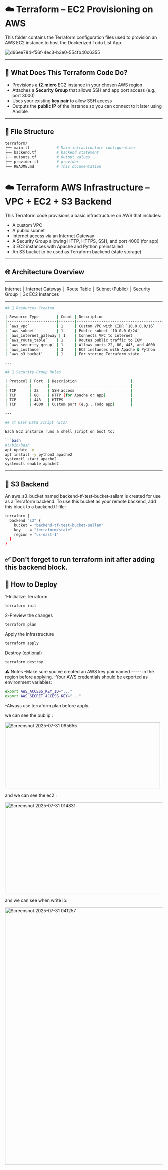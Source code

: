 # ☁️ Terraform – EC2 Provisioning on AWS

This folder contains the Terraform configuration files used to provision an AWS EC2 instance to host the Dockerized Todo List App.

![d66ee784-f56f-4ec3-b3e0-554fb40c6355](https://github.com/user-attachments/assets/1890aad0-420e-4254-84c1-ad7a0b65138a)

---

## 📌 What Does This Terraform Code Do?

- Provisions a **t2.micro** EC2 instance in your chosen AWS region  
- Attaches a **Security Group** that allows SSH and app port access (e.g., port 3000)  
- Uses your existing **key pair** to allow SSH access  
- Outputs the **public IP** of the instance so you can connect to it later using Ansible

---

## 📁 File Structure

```bash
terraform/
├── main.tf            # Main infrastructure configuration
├── backend.tf         # backend statement
├── outputs.tf         # Output values
├── provider.tf        # provider 
└── README.md          # This documentation
```
# ☁️ Terraform AWS Infrastructure – VPC + EC2 + S3 Backend

This Terraform code provisions a basic infrastructure on AWS that includes:

- A custom VPC
- A public subnet
- Internet access via an Internet Gateway
- A Security Group allowing HTTP, HTTPS, SSH, and port 4000 (for app)
- 3 EC2 instances with Apache and Python preinstalled
- An S3 bucket to be used as Terraform backend (state storage)

---

## 🌐 Architecture Overview
------------------------------
Internet
│
Internet Gateway
│
Route Table
│
Subnet (Public)
│
Security Group
│
3x EC2 Instances


---
```bash
## 🧱 Resources Created

| Resource Type        | Count | Description                             |
|----------------------|-------|-----------------------------------------|
| `aws_vpc`            | 1     | Custom VPC with CIDR `10.0.0.0/16`      |
| `aws_subnet`         | 1     | Public subnet `10.0.0.0/24`             |
| `aws_internet_gateway`| 1    | Connects VPC to internet                |
| `aws_route_table`    | 1     | Routes public traffic to IGW           |
| `aws_security_group` | 1     | Allows ports 22, 80, 443, and 4000     |
| `aws_instance`       | 3     | EC2 instances with Apache & Python     |
| `aws_s3_bucket`      | 1     | For storing Terraform state            |

---

## 🔐 Security Group Rules

| Protocol | Port  | Description                        |
|----------|-------|------------------------------------|
| TCP      | 22    | SSH access                         |
| TCP      | 80    | HTTP (for Apache or app)           |
| TCP      | 443   | HTTPS                              |
| TCP      | 4000  | Custom port (e.g., Todo app)       |

---

## 📦 User Data Script (EC2)

Each EC2 instance runs a shell script on boot to:

```bash
#!/bin/bash
apt update -y
apt install -y python3 apache2
systemctl start apache2
systemctl enable apache2

```
-------------------
🔁 S3 Backend
--------------------
An aws_s3_bucket named backend-tf-test-bucket-sallam is created for use as a Terraform backend.
To use this bucket as your remote backend, add this block to a backend.tf file:

```bash
terraform {
  backend "s3" {
    bucket = "backend-tf-test-bucket-sallam"
    key    = "terraform/state"
    region = "us-east-1"
  }
}
```
✅ Don't forget to run terraform init after adding this backend block.
-----------------------------------------------------------------------------------
🚀 How to Deploy
----------------------
1-Initialize Terraform
```bash
terraform init
```
2-Preview the changes
```bash
terraform plan
```
Apply the infrastructure
```bash
terraform apply
```
Destroy (optional)
```bash
terraform destroy
```
⚠️ Notes
-Make sure you’ve created an AWS key pair named ----- in the region before applying.
-Your AWS credentials should be exported as environment variables:
```bash
export AWS_ACCESS_KEY_ID="..."
export AWS_SECRET_ACCESS_KEY="..."
```
-Always use terraform plan before apply.

we can see the pub ip :

<img width="496" height="211" alt="Screenshot 2025-07-31 095655" src="https://github.com/user-attachments/assets/f352a25c-1cce-4439-bc98-0e62397dbe7e" />



and we can see the ec2 :


<img width="1607" height="291" alt="Screenshot 2025-07-31 014831" src="https://github.com/user-attachments/assets/04e24a0e-282f-4245-a8c0-bb4e83fc42ae" />


ans we can see when write ip:


<img width="1560" height="824" alt="Screenshot 2025-07-31 041257" src="https://github.com/user-attachments/assets/e72aa96c-435b-4771-9fd7-4929479578b7" />







